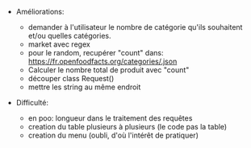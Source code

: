 - Améliorations:

	- demander à l'utilisateur le nombre de catégorie qu'ils souhaitent 
		et/ou quelles catégories.
	- market avec regex 
	- pour le random, recupérer "count" dans: 
		https://fr.openfoodfacts.org/categories/.json
	- Calculer le nombre total de produit avec "count"
	- découper class Request()
	- mettre les string au même endroit


- Difficulté:

	- en poo: longueur dans le traitement des requêtes
	- creation du table plusieurs à plusieurs (le code pas la table)
	- creation du menu (oubli, d'où l'intérêt de pratiquer)